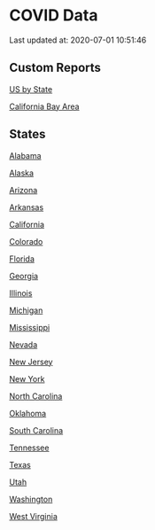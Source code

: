 COVID Data
================

Last updated at: 2020-07-01 10:51:46

## Custom Reports

<a href="index.ms">US by State</a>

<a href="bay_area.md">California Bay Area</a>

## States

<a href='States/alabama.md'>Alabama</a>

<a href='States/alaska.md'>Alaska</a>

<a href='States/arizona.md'>Arizona</a>

<a href='States/arkansas.md'>Arkansas</a>

<a href='States/california.md'>California</a>

<a href='States/colorado.md'>Colorado</a>

<a href='States/florida.md'>Florida</a>

<a href='States/georgia.md'>Georgia</a>

<a href='States/illinois.md'>Illinois</a>

<a href='States/michigan.md'>Michigan</a>

<a href='States/mississippi.md'>Mississippi</a>

<a href='States/nevada.md'>Nevada</a>

<a href='States/new_jersey.md'>New Jersey</a>

<a href='States/new_york.md'>New York</a>

<a href='States/north_carolina.md'>North Carolina</a>

<a href='States/oklahoma.md'>Oklahoma</a>

<a href='States/south_carolina.md'>South Carolina</a>

<a href='States/tennessee.md'>Tennessee</a>

<a href='States/texas.md'>Texas</a>

<a href='States/utah.md'>Utah</a>

<a href='States/washington.md'>Washington</a>

<a href='States/west_virginia.md'>West Virginia</a>
